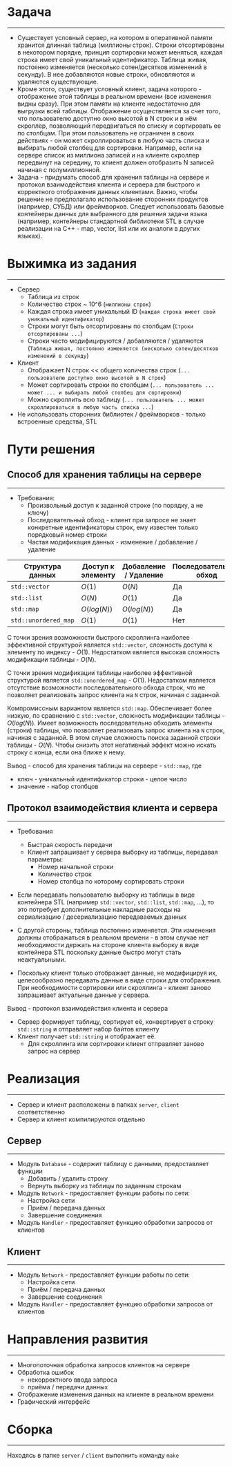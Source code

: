# Задача
---
- Существует условный сервер, на котором в оперативной памяти хранится длинная таблица (миллионы строк). Строки отсортированы в некотором порядке, принцип сортировки может меняться, каждая строка имеет свой уникальный идентификатор. Таблица живая, постоянно изменяется (несколько сотен/десятков изменений в секунду). В нее добавляются новые строки, обновляются и удаляются существующие.
- Кроме этого, существует условный клиент, задача которого - отображение этой таблицы в реальном времени (все изменения видны сразу). При этом памяти на клиенте недостаточно для выгрузки всей таблицы. Отображение осуществляется за счет того, что пользователю доступно окно высотой в N строк и в нём скроллер, позволяющий передвигаться по списку и сортировать ее по столбцам. При этом пользователь не ограничен в своих действиях - он может скроллироваться в любую часть списка и выбирать любой столбец для сортировки. Например, если на сервере список из миллиона записей и на клиенте скроллер передвинут на середину, то клиент должен отобразить N записей начиная с полумиллионной.
- Задача - придумать способ для хранения таблицы на сервере и протокол взаимодействия клиента и сервера для быстрого и корректного отображения данных клиентами. Важно, чтобы решение не предполагало использование сторонних продуктов (например, СУБД) или фреймворков. Следует использовать базовые контейнеры данных для выбранного для решения задачи языка (например, контейнеры стандартной библиотеки STL в случае реализации на C++ - map, vector, list или их аналоги в других языках).


# Выжимка из задания
---
- Сервер
	- Таблица из строк
	- Количество строк ~ 10^6 (`миллионы строк`)
	- Каждая строка имеет уникальный ID (`каждая строка имеет свой уникальный идентификатор`)
	- Строки могут быть отсортированы по столбцам (`Строки отсортированы ...`)
	- Строки часто модифицируются / добавляются / удаляются (`Таблица живая, постоянно изменяется (несколько сотен/десятков изменений в секунду`)
- Клиент
	- Отображает N строк << общего количества строк (`... пользователю доступно окно высотой в N строк`)
	- Может сортировать строки по столбцам (`... пользователь ... может ... и выбирать любой столбец для сортировки`)
	- Можно скроллить всю таблицу (`... пользователь ... может скроллироваться в любую часть списка ...`)
- Не использовать сторонних библиотек / фреймворков - только встроенные средства, STL


# Пути решения

## Cпособ для хранения таблицы на сервере
---
- Требования:
	- Произвольный доступ к заданной строке (по порядку, а не ключу)
	- Последовательный обход - клиент при запросе не знает конкретные идентификаторы строк, ему известен только порядковый номер строки
	- Частая модификация данных - изменение / добавление / удаление

|Структура данных|Доступ к элементу|Добавление / Удаление|Последовательный обход|
|---|---|---|---|
|`std::vector`|$O(1)$|$O(N)$|Да|
|`std::list`|$O(N)$|$O(1)$|Да|
|`std::map`|$O(log(N))$|$O(log(N))$|Да|
|`std::unordered_map`|$O(1)$|$O(1)$|Нет|

С точки зрения возможности быстрого скроллинга наиболее эффективной структурой является `std::vector`, сложность доступа к элементу по индексу - $O(1)$. Недостатком является высокая сложность модификации таблицы - $O(N)$.

С точки зрения модификации таблицы наиболее эффективной структурой является `std::unordered_map` - $O(1)$. Недостатком является отсутствие возможности последовательного обхода строк, что не позволяет реализовать запрос клиента на `N` строк, начиная с заданной.

Компромиссным вариантом является `std::map`. Обеспечивает более низкую, по сравнению с `std::vector`, сложность модификации таблицы - $O(log(N))$. Имеет возможность последовательно обходить элементы (строки) таблицы, что позволяет реализовать запрос клиента на `N` строк, начиная с заданной. В этом случае сложность поиска заданной строки таблицы - $O(N)$. Чтобы снизить этот негативный эффект можно искать строку с конца, если она ближе к нему.

Вывод - способ для хранения таблицы на сервере - `std::map`, где
- ключ - уникальный идентификатор строки - целое число
- значение - набор столбцов


## Протокол взаимодействия клиента и сервера
---
- Требования
	- Быстрая скорость передачи
	- Клиент запрашивает у сервера выборку из таблицы, передавая параметры:
		- Номер начальной строки
		- Количество строк
		- Номер столбца по которому сортировать строки

- Если передавать пользователю выборку из таблицы в виде контейнера STL (например `std::vector`, `std::list`, `std::map`, ...), то это потребует дополнительные накладные расходы на сериализацию / десериализацию передаваемых данных
- С другой стороны, таблица постоянно изменяется. Эти изменения должны отображаться в реальном времени - в этом случае нет необходимости держать на стороне клиента выборку в виде контейнера STL поскольку данные быстро могут стать неактуальными.

- Поскольку клиент только отображает данные, не модифицируя их, целесообразно передавать данные в виде строки для отображения. При необходимости сортировки или скроллинга - клиент заново запрашивает актуальные данные у сервера.

Вывод - протокол взаимодействия клиента и сервера
- Сервер формирует таблицу, сортирует её, конвертирует в строку `std::string` и отправляет набор байтов клиенту
- Клиент получает `std::string` и отображает её. 
	- Для скроллинга или сортировки клиент отправляет заново запрос на сервер


# Реализация
---
- Сервер и клиент расположены в папках `server`, `client` соответственно
- Сервер и клиент компилируются отдельно

## Сервер
---
- Модуль `Database` - содержит таблицу с данными, предоставляет функции
	- Добавить / удалить строку
	- Вернуть выборку из таблицы по заданным строкам
- Модуль `Network` - предоставляет функции работы по сети:
	- Настройка сети
	- Приём / передача данных
	- Завершение соединения
- Модуль `Handler` - предоставляет функцию обработки запросов от клиентов

## Клиент
---
- Модуль `Network` - предоставляет функции работы по сети:
	- Настройка сети
	- Приём / передача данных
	- Завершение соединения
- Модуль `Handler` - предоставляет функцию обработки запросов от клиентов


# Направления развития
---
- Многопоточная обработка запросов клиентов на сервере
- Обработка ошибок 
	- некорректного ввода запроса
	- приёма / передачи данных
- Отображение изменения данных на клиенте в реальном времени
- Графический интерфейс


# Сборка
---
Находясь в папке `server` / `client` выполнить команду `make`
